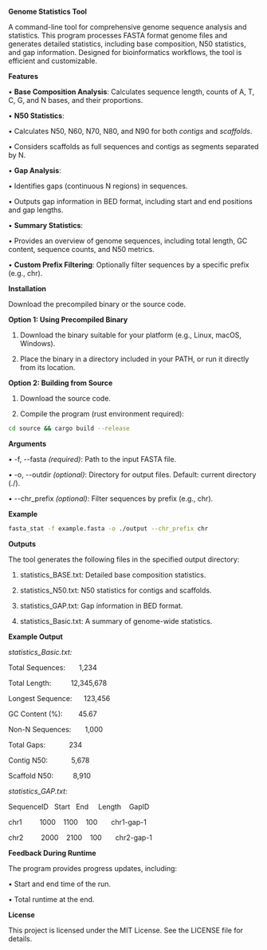 
**Genome Statistics Tool**

A command-line tool for comprehensive genome sequence analysis and statistics. This program processes FASTA format genome files and generates detailed statistics, including base composition, N50 statistics, and gap information. Designed for bioinformatics workflows, the tool is efficient and customizable.

**Features**

• **Base Composition Analysis**: Calculates sequence length, counts of A, T, C, G, and N bases, and their proportions.

• **N50 Statistics**:

• Calculates N50, N60, N70, N80, and N90 for both _contigs_ and _scaffolds_.

• Considers scaffolds as full sequences and contigs as segments separated by N.

• **Gap Analysis**:

• Identifies gaps (continuous N regions) in sequences.

• Outputs gap information in BED format, including start and end positions and gap lengths.

• **Summary Statistics**:

• Provides an overview of genome sequences, including total length, GC content, sequence counts, and N50 metrics.

• **Custom Prefix Filtering**: Optionally filter sequences by a specific prefix (e.g., chr).

**Installation**

Download the precompiled binary or the source code.

**Option 1: Using Precompiled Binary**

1. Download the binary suitable for your platform (e.g., Linux, macOS, Windows).

2. Place the binary in a directory included in your PATH, or run it directly from its location.

**Option 2: Building from Source**

1. Download the source code.

2. Compile the program (rust environment required):

```bash
cd source && cargo build --release
```

**Arguments**

• -f, --fasta _(required)_: Path to the input FASTA file.

• -o, --outdir _(optional)_: Directory for output files. Default: current directory (./).

• --chr_prefix _(optional)_: Filter sequences by prefix (e.g., chr).

**Example**

```bash
fasta_stat -f example.fasta -o ./output --chr_prefix chr
```


**Outputs**

The tool generates the following files in the specified output directory:

1. statistics_BASE.txt: Detailed base composition statistics.

2. statistics_N50.txt: N50 statistics for contigs and scaffolds.

3. statistics_GAP.txt: Gap information in BED format.

4. statistics_Basic.txt: A summary of genome-wide statistics.

  

**Example Output**


_statistics_Basic.txt:_

Total Sequences:       1,234

Total Length:          12,345,678

Longest Sequence:      123,456

GC Content (%):        45.67

Non-N Sequences:       1,000

Total Gaps:            234

Contig N50:            5,678

Scaffold N50:          8,910


_statistics_GAP.txt:_

SequenceID   Start   End     Length    GapID

chr1         1000    1100    100       chr1-gap-1

chr2         2000    2100    100       chr2-gap-1


**Feedback During Runtime**


The program provides progress updates, including:

• Start and end time of the run.

• Total runtime at the end.

**License**

This project is licensed under the MIT License. See the LICENSE file for details.
